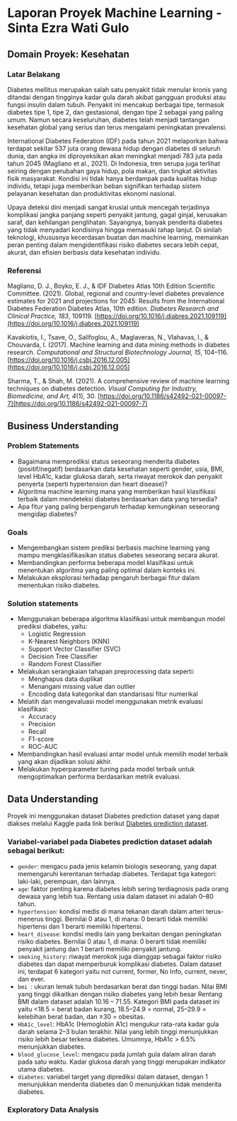 # Laporan Proyek Machine Learning - Sinta Ezra Wati Gulo

## Domain Proyek: Kesehatan
### Latar Belakang
Diabetes mellitus merupakan salah satu penyakit tidak menular kronis yang ditandai dengan tingginya kadar gula darah akibat gangguan produksi atau fungsi insulin dalam tubuh. Penyakit ini mencakup berbagai tipe, termasuk diabetes tipe 1, tipe 2, dan gestasional, dengan tipe 2 sebagai yang paling umum. Namun secara keseluruhan, diabetes telah menjadi tantangan kesehatan global yang serius dan terus mengalami peningkatan prevalensi.

International Diabetes Federation (IDF) pada tahun 2021 melaporkan bahwa terdapat sekitar 537 juta orang dewasa hidup dengan diabetes di seluruh dunia, dan angka ini diproyeksikan akan meningkat menjadi 783 juta pada tahun 2045 (Magliano et al., 2021). Di Indonesia, tren serupa juga terlihat seiring dengan perubahan gaya hidup, pola makan, dan tingkat aktivitas fisik masyarakat. Kondisi ini tidak hanya berdampak pada kualitas hidup individu, tetapi juga memberikan beban signifikan terhadap sistem pelayanan kesehatan dan produktivitas ekonomi nasional.

Upaya deteksi dini menjadi sangat krusial untuk mencegah terjadinya komplikasi jangka panjang seperti penyakit jantung, gagal ginjal, kerusakan saraf, dan kehilangan penglihatan. Sayangnya, banyak penderita diabetes yang tidak menyadari kondisinya hingga memasuki tahap lanjut. Di sinilah teknologi, khususnya kecerdasan buatan dan machine learning, memainkan peran penting dalam mengidentifikasi risiko diabetes secara lebih cepat, akurat, dan efisien berbasis data kesehatan individu.

### Referensi
Magliano, D. J., Boyko, E. J., & IDF Diabetes Atlas 10th Edition Scientific Committee. (2021). Global, regional and country-level diabetes prevalence estimates for 2021 and projections for 2045: Results from the International Diabetes Federation Diabetes Atlas, 10th edition. *Diabetes Research and Clinical Practice, 183*, 109119. [https://doi.org/10.1016/j.diabres.2021.109119](https://doi.org/10.1016/j.diabres.2021.109119)

Kavakiotis, I., Tsave, O., Salifoglou, A., Maglaveras, N., Vlahavas, I., & Chouvarda, I. (2017). Machine learning and data mining methods in diabetes research. *Computational and Structural Biotechnology Journal, 15*, 104–116. [https://doi.org/10.1016/j.csbj.2016.12.005](https://doi.org/10.1016/j.csbj.2016.12.005)

Sharma, T., & Shah, M. (2021). A comprehensive review of machine learning techniques on diabetes detection. *Visual Computing for Industry, Biomedicine, and Art, 4*(1), 30. [https://doi.org/10.1186/s42492-021-00097-7](https://doi.org/10.1186/s42492-021-00097-7)

## Business Understanding
### Problem Statements
- Bagaimana memprediksi status seseorang menderita diabetes (positif/negatif) berdasarkan data kesehatan seperti gender, usia, BMI, level HbA1c, kadar glukosa darah, serta riwayat merokok dan penyakit penyerta (seperti hypertension dan heart disease)?
- Algoritma machine learning mana yang memberikan hasil klasifikasi terbaik dalam mendeteksi diabetes berdasarkan data yang tersedia?
- Apa fitur yang paling berpengaruh terhadap kemungkinan seseorang mengidap diabetes?

### Goals
- Mengembangkan sistem prediksi berbasis machine learning yang mampu mengklasifikasikan status diabetes seseorang secara akurat.
- Membandingkan performa beberapa model klasifikasi untuk menentukan algoritma yang paling optimal dalam konteks ini.
- Melakukan eksplorasi terhadap pengaruh berbagai fitur dalam menentukan risiko diabetes.

### Solution statements
- Menggunakan beberapa algoritma klasifikasi untuk membangun model prediksi diabetes, yaitu:
  - Logistic Regression
  - K-Nearest Neighbors (KNN)
  - Support Vector Classifier (SVC)
  - Decision Tree Classifier
  - Random Forest Classifier
- Melakukan serangkaian tahapan preprocessing data seperti:
  - Menghapus data duplikat
  - Menangani missing value dan outlier
  - Encoding data kategorikal dan standarisasi fitur numerikal
- Melatih dan mengevaluasi model menggunakan metrik evaluasi klasifikasi:
  - Accuracy
  - Precision
  - Recall
  - F1-score
  - ROC-AUC
- Membandingkan hasil evaluasi antar model untuk memilih model terbaik yang akan dijadikan solusi akhir.
- Melakukan hyperparameter tuning pada model terbaik untuk mengoptimalkan performa berdasarkan metrik evaluasi.

## Data Understanding
Proyek ini menggunakan dataset Diabetes prediction dataset yang dapat diakses melalui Kaggle pada link berikut [Diabetes prediction dataset](https://www.kaggle.com/datasets/iammustafatz/diabetes-prediction-dataset).

### Variabel-variabel pada Diabetes prediction dataset adalah sebagai berikut:
* `gender`: mengacu pada jenis kelamin biologis seseorang, yang dapat memengaruhi kerentanan terhadap diabetes. Terdapat tiga kategori: laki-laki, perempuan, dan lainnya.
* `age`: faktor penting karena diabetes lebih sering terdiagnosis pada orang dewasa yang lebih tua. Rentang usia dalam dataset ini adalah 0–80 tahun.
* `hypertension`: kondisi medis di mana tekanan darah dalam arteri terus-menerus tinggi. Bernilai 0 atau 1, di mana: 0 berarti tidak memiliki hipertensi dan 1 berarti memiliki hipertensi.
* `heart_disease`:  kondisi medis lain yang berkaitan dengan peningkatan risiko diabetes. Bernilai 0 atau 1, di mana: 0 berarti tidak memiliki penyakit jantung dan 1 berarti memiliki penyakit jantung.
* `smoking_history`: riwayat merokok juga dianggap sebagai faktor risiko diabetes dan dapat memperburuk komplikasi diabetes. Dalam dataset ini, terdapat 6 kategori yaitu not current, former, No Info, current, never, dan ever.
* `bmi `: ukuran lemak tubuh berdasarkan berat dan tinggi badan. Nilai BMI yang tinggi dikaitkan dengan risiko diabetes yang lebih besar Rentang BMI dalam dataset adalah 10.16 – 71.55. Kategori BMI pada dataset ini yaitu <18.5 = berat badan kurang, 18.5–24.9 = normal, 25–29.9 = kelebihan berat badan, dan ≥30 = obesitas.
* `HbA1c_level`: HbA1c (Hemoglobin A1c) mengukur rata-rata kadar gula darah selama 2–3 bulan terakhir. Nilai yang lebih tinggi menunjukkan risiko lebih besar terkena diabetes.
Umumnya, HbA1c > 6.5% menunjukkan diabetes.
* `blood_glucose_level`:  mengacu pada jumlah gula dalam aliran darah pada satu waktu. Kadar glukosa darah yang tinggi merupakan indikator utama diabetes.
* `diabetes`: variabel target yang diprediksi dalam dataset, dengan 1 menunjukkan menderita diabetes dan 0 menunjukkan tidak menderita diabetes.

### Exploratory Data Analysis 





